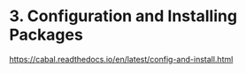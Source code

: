 # 3. Configuration and Installing Packages

https://cabal.readthedocs.io/en/latest/config-and-install.html
